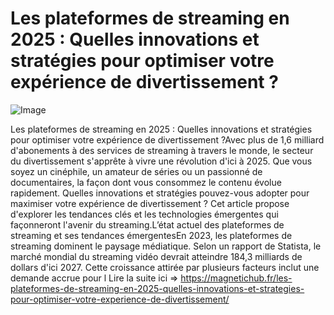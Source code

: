 # Les plateformes de streaming en 2025 : Quelles innovations et stratégies pour optimiser votre expérience de divertissement ?

![Image](https://images.pexels.com/photos/1901388/pexels-photo-1901388.jpeg?auto=compress&cs=tinysrgb&h=650&w=940)

Les plateformes de streaming en 2025 : Quelles innovations et stratégies pour optimiser votre expérience de divertissement ?Avec plus de 1,6 milliard d'abo­nements à des services de streaming à travers le monde, le secteur du divertissement s'apprête à vivre une révolution d'ici à 2025. Que vous soyez un cinéphile, un amateur de séries ou un passionné de documentaires, la façon dont vous consommez le contenu évolue rapidement. Quelles innovations et stratégies pouvez-vous adopter pour maximiser votre expérience de divertissement ? Cet article propose d'explorer les tendances clés et les technologies émergentes qui façonneront l'avenir du streaming.L’état actuel des plateformes de streaming et ses tendances émergentesEn 2023, les plateformes de streaming dominent le paysage médiatique. Selon un rapport de Statista, le marché mondial du streaming vidéo devrait atteindre 184,3 milliards de dollars d'ici 2027. Cette croissance attirée par plusieurs facteurs inclut une demande accrue pour l Lire la suite ici => https://magnetichub.fr/les-plateformes-de-streaming-en-2025-quelles-innovations-et-strategies-pour-optimiser-votre-experience-de-divertissement/
